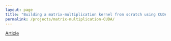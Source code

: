```yaml
---
layout: page
title: "Building a matrix-multiplication kernel from scratch using CUDA and applying it to Neural Networks"
permalink: /projects/matrix-multiplication-CUDA/
---
```


<link rel="stylesheet" href="/assets/css/links.css">


<a href="https://medium.com/@robinheijmans/building-a-matrix-multiplication-kernel-from-scratch-using-cuda-and-applying-it-to-neural-networks-8da95a296de5" target="_blank" rel="noopener noreferrer">Article</a>
